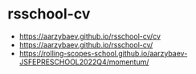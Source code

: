 # rsschool-cv
* <https://aarzybaev.github.io/rsschool-cv/cv>
* <https://aarzybaev.github.io/rsschool-cv/>
* <https://rolling-scopes-school.github.io/aarzybaev-JSFEPRESCHOOL2022Q4/momentum/>
